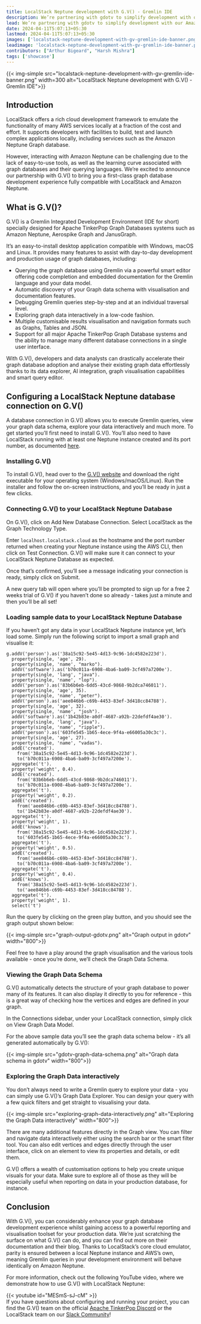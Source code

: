```yaml
---
title: LocalStack Neptune development with G.V() - Gremlin IDE
description: We’re partnering with gdotv to simplify development with our Amazon Neptune cloud emulator component. You can now easily query, visualise and model your graph data either interactively or using the Gremlin querying language with G.V() - Gremlin IDE.
lead: We’re partnering with gdotv to simplify development with our Amazon Neptune cloud emulator component. You can now easily query, visualise and model your graph data either interactively or using the Gremlin querying language with G.V() - Gremlin IDE.
date: 2024-04-11T5:07:13+05:30
lastmod: 2024-04-11T5:07:13+05:30
images: ['localstack-neptune-development-with-gv-gremlin-ide-banner.png']
leadimage: 'localstack-neptune-development-with-gv-gremlin-ide-banner.png'
contributors: ["Arthur Bigeard", "Harsh Mishra"]
tags: ['showcase']
---
```


{{< img-simple src="localstack-neptune-development-with-gv-gremlin-ide-banner.png" width=300 alt="LocalStack Neptune development with G.V() - Gremlin IDE">}}

## Introduction

LocalStack offers a rich cloud development framework to emulate the functionality of many AWS services locally at a fraction of the cost and effort. It supports developers with facilities to build, test and launch complex applications locally, including services such as the Amazon Neptune Graph database. 

However, interacting with Amazon Neptune can be challenging due to the lack of easy-to-use tools, as well as the learning curve associated with graph databases and their querying languages. We’re excited to announce our partnership with G.V() to bring you a first-class graph database development experience fully compatible with LocalStack and Amazon Neptune.

## What is G.V()?

G.V() is a Gremlin Integrated Development Environment (IDE for short) specially designed for Apache TinkerPop Graph Databases systems such as Amazon Neptune, Aerospike Graph and JanusGraph.

It’s an easy-to-install desktop application compatible with Windows, macOS and Linux. It provides many features to assist with day-to-day development and production usage of graph databases, including:

-   Querying the graph database using Gremlin via a powerful smart editor offering code completion and embedded documentation for the Gremlin language and your data model.
-   Automatic discovery of your Graph data schema with visualisation and documentation features.
-   Debugging Gremlin queries step-by-step and at an individual traversal level.
-   Exploring graph data interactively in a low-code fashion.
-   Multiple customisable results visualisation and navigation formats such as Graphs, Tables and JSON.
-   Support for all major Apache TinkerPop Graph Database systems and the ability to manage many different database connections in a single user interface.

With G.V(), developers and data analysts can drastically accelerate their graph database adoption and analyse their existing graph data effortlessly thanks to its data explorer, AI integration, graph visualisation capabilities and smart query editor.

## Configuring a LocalStack Neptune database connection on G.V()

A database connection in G.V() allows you to execute Gremlin queries, view your graph data schema, explore your data interactively and much more. To get started you’ll first need to install G.V(). You’ll also need to have LocalStack running with at least one Neptune instance created and its port number, as documented [here](https://docs.localstack.cloud/user-guide/aws/neptune/#getting-started).

### Installing G.V()

To install G.V(), head over to the [G.V() website](https://gdotv.com) and download the right executable for your operating system (Windows/macOS/Linux). Run the installer and follow the on-screen instructions, and you’ll be ready in just a few clicks.

### Connecting G.V() to your LocalStack Neptune Database

On G.V(), click on Add New Database Connection. Select LocalStack as the Graph Technology Type.

Enter `localhost.localstack.cloud` as the hostname and the port number returned when creating your Neptune instance using the AWS CLI, then click on Test Connection. G.V() will make sure it can connect to your LocalStack Neptune Database as expected.

Once that’s confirmed, you’ll see a message indicating your connection is ready, simply click on Submit.

A new query tab will open where you’ll be prompted to sign up for a free 2 weeks trial of G.V() if you haven’t done so already - takes just a minute and then you’ll be all set!

### Loading sample data to your LocalStack Neptune Database

If you haven’t got any data in your LocalStack Neptune instance yet, let’s load some. Simply run the following script to import a small graph and visualise it:

```gremlin
g.addV('person').as('38a15c92-5e45-4d13-9c96-1dc4582e223d').
  property(single, 'age', 29).
  property(single, 'name', "marko").
  addV('software').as('b70c011a-6908-4ba6-ba09-3cf497a7200e').
  property(single, 'lang', "java").
  property(single, 'name', "lop").
  addV('person').as('83b6b6eb-6dd5-43cd-9868-9b2dca746011').
  property(single, 'age', 35).
  property(single, 'name', "peter").
  addV('person').as('aee846b6-c69b-4453-83ef-3d418cc84788').
  property(single, 'age', 32).
  property(single, 'name', "josh").
  addV('software').as('1b42b83e-a0df-4687-a92b-22defdf4ae30').
  property(single, 'lang', "java").
  property(single, 'name', "ripple").
  addV('person').as('603fe545-1b65-4ece-9f4a-e66005a30c3c').
  property(single, 'age', 27).
  property(single, 'name', "vadas").
  addE('created').
    from('38a15c92-5e45-4d13-9c96-1dc4582e223d').
    to('b70c011a-6908-4ba6-ba09-3cf497a7200e').
  aggregate('t').
  property('weight', 0.4).
  addE('created').
    from('83b6b6eb-6dd5-43cd-9868-9b2dca746011').
    to('b70c011a-6908-4ba6-ba09-3cf497a7200e').
  aggregate('t').
  property('weight', 0.2).
  addE('created').
    from('aee846b6-c69b-4453-83ef-3d418cc84788').
    to('1b42b83e-a0df-4687-a92b-22defdf4ae30').
  aggregate('t').
  property('weight', 1).
  addE('knows').
    from('38a15c92-5e45-4d13-9c96-1dc4582e223d').
    to('603fe545-1b65-4ece-9f4a-e66005a30c3c').
  aggregate('t').
  property('weight', 0.5).
  addE('created').
    from('aee846b6-c69b-4453-83ef-3d418cc84788').
    to('b70c011a-6908-4ba6-ba09-3cf497a7200e').
  aggregate('t').
  property('weight', 0.4).
  addE('knows').
    from('38a15c92-5e45-4d13-9c96-1dc4582e223d').
    to('aee846b6-c69b-4453-83ef-3d418cc84788').
  aggregate('t').
  property('weight', 1).
  select('t')
```

Run the query by clicking on the green play button, and you should see the graph output shown below:

{{< img-simple src="graph-output-gdotv.png" alt="Graph output in gdotv" width="800">}}

Feel free to have a play around the graph visualisation and the various tools available - once you’re done, we’ll check the Graph Data Schema.

### Viewing the Graph Data Schema

G.V() automatically detects the structure of your graph database to power many of its features. It can also display it directly to you for reference - this is a great way of checking how the vertices and edges are defined in your graph.

In the Connections sidebar, under your LocalStack connection, simply click on View Graph Data Model.

For the above sample data you’ll see the graph data schema below - it’s all generated automatically by G.V():

{{< img-simple src="gdotv-graph-data-schema.png" alt="Graph data schema in gdotv" width="800">}}

### Exploring the Graph Data interactively

You don’t always need to write a Gremlin query to explore your data - you can simply use G.V()’s Graph Data Explorer. You can design your query with a few quick filters and get straight to visualising your data.

{{< img-simple src="exploring-graph-data-interactively.png" alt="Exploring the Graph Data interactively" width="800">}}

There are many additional features directly in the Graph view. You can filter and navigate data interactively either using the search bar or the smart filter tool. You can also edit vertices and edges directly through the user interface, click on an element to view its properties and details, or edit them.

G.V() offers a wealth of customisation options to help you create unique visuals for your data. Make sure to explore all of those as they will be especially useful when reporting on data in your production database, for instance.

## Conclusion

With G.V(), you can considerably enhance your graph database development experience whilst gaining access to a powerful reporting and visualisation toolset for your production data. We’re just scratching the surface on what G.V() can do, and you can find out more on their documentation and their blog. Thanks to LocalStack’s core cloud emulator, parity is ensured between a local Neptune instance and AWS’s own, meaning Gremlin queries in your development environment will behave identically on Amazon Neptune.

For more information, check out the following YouTube video, where we demonstrate how to use G.V() with LocalStack Neptune:

{{< youtube id="MESmS-sJ-cM" >}}
<br>
If you have questions about configuring and running your project, you can find the G.V() team on the official [Apache TinkerPop Discord](https://discord.gg/tinkerpop) or the LocalStack team on our [Slack Community](https://localstack.cloud/slack)!
